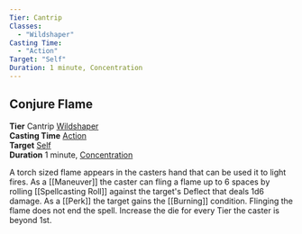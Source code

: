 ```yaml
---
Tier: Cantrip
Classes:
  - "Wildshaper"
Casting Time:
  - "Action"
Target: "Self"
Duration: 1 minute, Concentration
---
```

## Conjure Flame
**Tier** Cantrip [Wildshaper](app://obsidian.md/SRD/Archetypes/Wildshaper.md)  
**Casting Time** [Action](app://obsidian.md/SRD/Glossary/Action.md)  
**Target** [Self](app://obsidian.md/SRD/Glossary/Self.md)  
**Duration** 1 minute, [Concentration](app://obsidian.md/Concentration)

A torch sized flame appears in the casters hand that can be used it to light fires. As a [[Maneuver]] the caster can fling a flame up to 6 spaces by rolling [[Spellcasting Roll]] against the target's Deflect that deals 1d6 damage. As a [[Perk]] the target gains the [[Burning]] condition. Flinging the flame does not end the spell. Increase the die for every Tier the caster is beyond 1st.